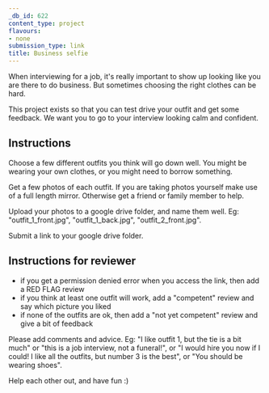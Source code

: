 ```yaml
---
_db_id: 622
content_type: project
flavours:
- none
submission_type: link
title: Business selfie
---
```


When interviewing for a job, it's really important to show up looking like you are there to do business. But sometimes choosing the right clothes can be hard.

This project exists so that you can test drive your outfit and get some feedback. We want you to go to your interview looking calm and confident.

## Instructions

Choose a few different outfits you think will go down well. You might be wearing your own clothes, or you might need to borrow something.

Get a few photos of each outfit. If you are taking photos yourself make use of a full length mirror. Otherwise get a friend or family member to help.

Upload your photos to a google drive folder, and name them well. Eg: "outfit_1_front.jpg", "outfit_1_back.jpg", "outfit_2_front.jpg".

Submit a link to your google drive folder.

## Instructions for reviewer

- if you get a permission denied error when you access the link, then add a RED FLAG review
- if you think at least one outfit will work, add a "competent" review and say which picture you liked
- if none of the outfits are ok, then add a "not yet competent" review and give a bit of feedback

Please add comments and advice. Eg: "I like outfit 1, but the tie is a bit much" or "this is a job interview, not a funeral!", or "I would hire you now if I could! I like all the outfits, but number 3 is the best", or "You should be wearing shoes".

Help each other out, and have fun :)